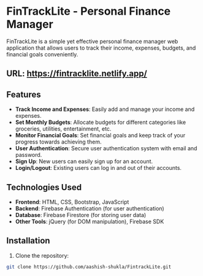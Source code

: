 # FinTrackLite - Personal Finance Manager

FinTrackLite is a simple yet effective personal finance manager web application that allows users to track their income, expenses, budgets, and financial goals conveniently.

## URL: https://fintracklite.netlify.app/


## Features

- **Track Income and Expenses**: Easily add and manage your income and expenses.
- **Set Monthly Budgets**: Allocate budgets for different categories like groceries, utilities, entertainment, etc.
- **Monitor Financial Goals**: Set financial goals and keep track of your progress towards achieving them.
- **User Authentication**: Secure user authentication system with email and password.
- **Sign Up**: New users can easily sign up for an account.
- **Login/Logout**: Existing users can log in and out of their accounts.

## Technologies Used

- **Frontend**: HTML, CSS, Bootstrap, JavaScript
- **Backend**: Firebase Authentication (for user authentication)
- **Database**: Firebase Firestore (for storing user data)
- **Other Tools**: jQuery (for DOM manipulation), Firebase SDK

## Installation

1. Clone the repository:

```bash
git clone https://github.com/aashish-shukla/FintrackLite.git
